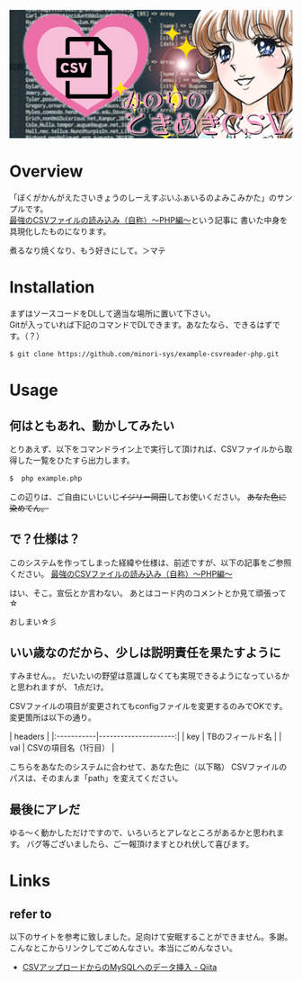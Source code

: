 ![桜](csv_title.png)

# Overview

「ぼくがかんがえたさいきょうのしーえすぶいふぁいるのよみこみかた」のサンプルです。  
[最強のCSVファイルの読み込み（自称）～PHP編～](http://)という記事に
書いた中身を具現化したものになります。

煮るなり焼くなり、もう好きにして。＞マテ

# Installation

まずはソースコードをDLして適当な場所に置いて下さい。  
Gitが入っていれば下記のコマンドでDLできます。あなたなら、できるはずです。（？）

```bash
$ git clone https://github.com/minori-sys/example-csvreader-php.git
```

# Usage

## 何はともあれ、動かしてみたい

とりあえず、以下をコマンドライン上で実行して頂ければ、CSVファイルから取得した一覧をひたすら出力します。

```bash
$  php example.php
```

この辺りは、ご自由にいじいじ~~イジリー岡田~~してお使いください。
~~あなた色に染めてん。~~

## で？仕様は？

このシステムを作ってしまった経緯や仕様は、前述ですが、以下の記事をご参照ください。
[最強のCSVファイルの読み込み（自称）～PHP編～](http://)

はい、そこ。宣伝とか言わない。
あとはコード内のコメントとか見て頑張って☆

おしまい☆彡

## いい歳なのだから、少しは説明責任を果たすように

すみません。。
だいたいの野望は意識しなくても実現できるようになっているかと思われますが、
1点だけ。

CSVファイルの項目が変更されてもconfigファイルを変更するのみでOKです。
変更箇所は以下の通り。

| headers                           |
|:-----------|---------------------:|
| key        | TBのフィールド名     |
| val        | CSVの項目名（1行目） |


こちらをあなたのシステムに合わせて、あなた色に（以下略）
CSVファイルのパスは、そのまんま「path」を変えてください。

## 最後にアレだ

ゆる～く動かしただけですので、いろいろとアレなところがあるかと思われます。
バグ等ございましたら、ご一報頂けますとひれ伏して喜びます。

# Links

## refer to

以下のサイトを参考に致しました。足向けて安眠することができません。多謝。
こんなとこからリンクしてごめんなさい。本当にごめんなさい。

- [CSVアップロードからのMySQLへのデータ挿入 - Qiita](http://qiita.com/mpyw/items/caa2568284b69d270f8b)

